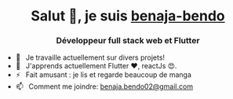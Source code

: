 <h1 align="center"> Salut 👋, je suis <a href="#">benaja-bendo</a></h1>
<h3 align="center">Développeur full stack web et Flutter</h3>


- 🔭 &ensp;Je travaille actuellement sur divers projets!
- 🌱 &ensp;J'apprends actuellement Flutter ❤️, reactJs 😍.
- ⚡ &ensp;Fait amusant : je lis et regarde beaucoup de manga
- 📫 &ensp;Comment me joindre: benaja.bendo02@gmail.com
